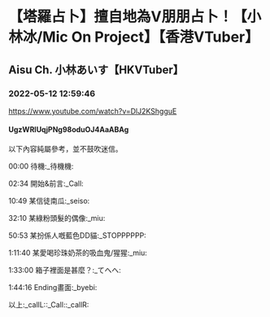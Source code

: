 # 【塔羅占卜】擅自地為V朋朋占卜！【小林冰/Mic On Project】【香港VTuber】

## Aisu Ch. 小林あいす【HKVTuber】

### 2022-05-12 12:59:46

https://www.youtube.com/watch?v=DlJ2KShgguE

#### UgzWRlUqjPNg98oduOJ4AaABAg

以下內容純屬參考，並不鼓吹迷信。

00:00 待機:_待機機:

02:34 開始&前言:_Call:

10:49 某信徒南瓜:_seiso:

32:10 某綠粉頭髮的偶像:_miu:

50:53 某扮係人嘅藍色DD貓:_STOPPPPPP:

1:11:40 某愛喝珍珠奶茶的吸血鬼/猩猩:_miu:

1:33:00 箱子裡面是甚麼？:_てへへ:

1:44:16 Ending畫面:_byebi:

以上:_callL::_Call::_callR:

